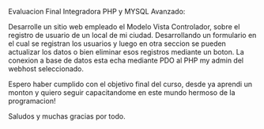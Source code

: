 Evaluacion Final Integradora PHP y MYSQL Avanzado:

Desarrolle un sitio web empleado el Modelo Vista Controlador, sobre el registro de usuario de un local de mi ciudad. Desarrollando un formulario en el cual se registran los usuarios y luego en otra seccion se pueden actualizar los datos o bien eliminar esos registros mediante un boton. La conexion a base de datos esta echa mediante PDO al PHP my admin del webhost seleccionado.

Espero haber cumplido con el objetivo final del curso, desde ya aprendi un monton y quiero seguir capacitandome en este mundo hermoso de la programacion! 

Saludos y muchas gracias por todo.